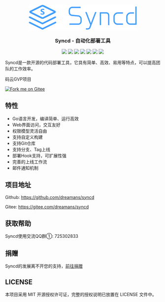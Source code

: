 <p align="center">
    <img align="center" src="docs/assets/img/logo-blue.svg" width="350px" />
</p>
<h3 align="center">Syncd - 自动化部署工具</h3>
<p align="center">
    <a href="https://travis-ci.org/dreamans/syncd"><img src="https://img.shields.io/travis/dreamans/syncd/master.svg" /></a>
    <a href="https://github.com/dreamans/syncd/blob/master/LICENSE"><img src="https://img.shields.io/github/license/dreamans/syncd.svg" /></a>
    <a href="https://github.com/dreamans/syncd/releases"><img src="https://img.shields.io/github/release/dreamans/syncd.svg" /></a>
    <a href="https://github.com/dreamans/syncd/stargazers"><img src="https://img.shields.io/github/stars/dreamans/syncd.svg" /></a>
    <a href="https://github.com/dreamans/syncd/network/members"><img src="https://img.shields.io/github/forks/dreamans/syncd.svg" /></a>
    <a href='https://gitee.com/dreamans/syncd/stargazers'><img src='https://gitee.com/dreamans/syncd/badge/star.svg?theme=dark' /></a>
    <a href='https://gitee.com/dreamans/syncd/members'><img src='https://gitee.com/dreamans/syncd/badge/fork.svg?theme=dark' /></a>
</p>

Syncd是一款开源的代码部署工具，它具有简单、高效、易用等特点，可以提高团队的工作效率。

码云GVP项目

[![Fork me on Gitee](https://gitee.com/logo-black.svg)](https://gitee.com/dreamans/syncd)

## 特性

- Go语言开发，编译简单、运行高效
- Web界面访问，交互友好
- 权限模型灵活自由
- 支持自定义构建
- 支持Git仓库
- 支持分支、Tag上线
- 部署Hook支持，可扩展性强
- 完善的上线工作流
- 邮件通知机制

## 项目地址

Github: https://github.com/dreamans/syncd

Gitee: https://gitee.com/dreamans/syncd

## 获取帮助

Syncd使用交流QQ群①: 725302833

## 捐赠

Syncd的发展离不开您的支持，[前往捐赠](https://rsy.me/syncd/#donate.md)

## LICENSE

本项目采用 MIT 开源授权许可证，完整的授权说明已放置在 LICENSE 文件中。
